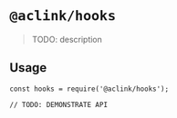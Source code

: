 # `@aclink/hooks`

> TODO: description

## Usage

```
const hooks = require('@aclink/hooks');

// TODO: DEMONSTRATE API
```
